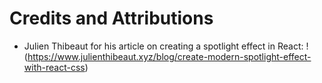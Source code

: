# Credits and Attributions 
 - Julien Thibeaut for his article on creating a spotlight effect in React: !(https://www.julienthibeaut.xyz/blog/create-modern-spotlight-effect-with-react-css)

